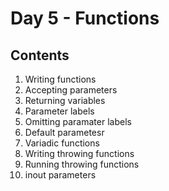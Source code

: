 # Day 5 - Functions

## Contents 
1. Writing functions
2. Accepting parameters
3. Returning variables
4. Parameter labels
5. Omitting paramater labels
6. Default parametesr
7.  Variadic functions
8.  Writing throwing functions
9.  Running throwing functions
10.  inout parameters
